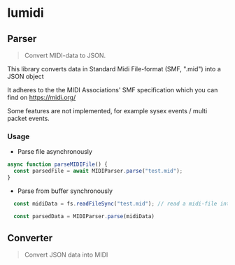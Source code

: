 # lumidi

## Parser
> Convert MIDI-data to JSON. 

This library converts data in Standard Midi File-format (SMF, ".mid") into a JSON object

It adheres to the the MIDI Associations' SMF specification which you can find on https://midi.org/

Some features are not implemented, for example sysex events / multi packet events.

### Usage

- Parse file asynchronously
```ts
async function parseMIDIFile() {
  const parsedFile = await MIDIParser.parse("test.mid");
}
```

- Parse from buffer synchronously
```ts
  const midiData = fs.readFileSync("test.mid"); // read a midi-file into buffer

  const parsedData = MIDIParser.parse(midiData)
```

## Converter 
> Convert JSON data into MIDI 
